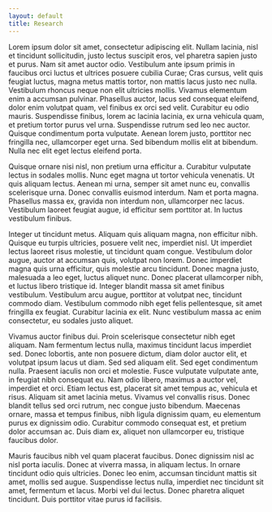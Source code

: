 ```yaml
---
layout: default
title: Research
---
```

Lorem ipsum dolor sit amet, consectetur adipiscing elit. Nullam lacinia, nisl et tincidunt sollicitudin, justo lectus suscipit eros, vel pharetra sapien justo et purus. Nam sit amet auctor odio. Vestibulum ante ipsum primis in faucibus orci luctus et ultrices posuere cubilia Curae; Cras cursus, velit quis feugiat luctus, magna metus mattis tortor, non mattis lacus justo nec nulla. Vestibulum rhoncus neque non elit ultricies mollis. Vivamus elementum enim a accumsan pulvinar. Phasellus auctor, lacus sed consequat eleifend, dolor enim volutpat quam, vel finibus ex orci sed velit. Curabitur eu odio mauris. Suspendisse finibus, lorem ac lacinia lacinia, ex urna vehicula quam, et pretium tortor purus vel urna. Suspendisse rutrum sed leo nec auctor. Quisque condimentum porta vulputate. Aenean lorem justo, porttitor nec fringilla nec, ullamcorper eget urna. Sed bibendum mollis elit at bibendum. Nulla nec elit eget lectus eleifend porta.

Quisque ornare nisi nisl, non pretium urna efficitur a. Curabitur vulputate lectus in sodales mollis. Nunc eget magna ut tortor vehicula venenatis. Ut quis aliquam lectus. Aenean mi urna, semper sit amet nunc eu, convallis scelerisque urna. Donec convallis euismod interdum. Nam et porta magna. Phasellus massa ex, gravida non interdum non, ullamcorper nec lacus. Vestibulum laoreet feugiat augue, id efficitur sem porttitor at. In luctus vestibulum finibus.

Integer ut tincidunt metus. Aliquam quis aliquam magna, non efficitur nibh. Quisque eu turpis ultricies, posuere velit nec, imperdiet nisl. Ut imperdiet lectus laoreet risus molestie, ut tincidunt quam congue. Vestibulum dolor augue, auctor at accumsan quis, volutpat non lorem. Donec imperdiet magna quis urna efficitur, quis molestie arcu tincidunt. Donec magna justo, malesuada a leo eget, luctus aliquet nunc. Donec placerat ullamcorper nibh, et luctus libero tristique id. Integer blandit massa sit amet finibus vestibulum. Vestibulum arcu augue, porttitor at volutpat nec, tincidunt commodo diam. Vestibulum commodo nibh eget felis pellentesque, sit amet fringilla ex feugiat. Curabitur lacinia ex elit. Nunc vestibulum massa ac enim consectetur, eu sodales justo aliquet.

Vivamus auctor finibus dui. Proin scelerisque consectetur nibh eget aliquam. Nam fermentum lectus nulla, maximus tincidunt lacus imperdiet sed. Donec lobortis, ante non posuere dictum, diam dolor auctor elit, et volutpat ipsum lacus ut diam. Sed sed aliquam elit. Sed eget condimentum nulla. Praesent iaculis non orci et molestie. Fusce vulputate vulputate ante, in feugiat nibh consequat eu. Nam odio libero, maximus a auctor vel, imperdiet et orci. Etiam lectus est, placerat sit amet tempus ac, vehicula et risus. Aliquam sit amet lacinia metus. Vivamus vel convallis risus. Donec blandit tellus sed orci rutrum, nec congue justo bibendum. Maecenas ornare, massa et tempus finibus, nibh ligula dignissim quam, eu elementum purus ex dignissim odio. Curabitur commodo consequat est, et pretium dolor accumsan ac. Duis diam ex, aliquet non ullamcorper eu, tristique faucibus dolor.

Mauris faucibus nibh vel quam placerat faucibus. Donec dignissim nisl ac nisl porta iaculis. Donec at viverra massa, in aliquam lectus. In ornare tincidunt odio quis ultricies. Donec leo enim, accumsan tincidunt mattis sit amet, mollis sed augue. Suspendisse lectus nulla, imperdiet nec tincidunt sit amet, fermentum et lacus. Morbi vel dui lectus. Donec pharetra aliquet tincidunt. Duis porttitor vitae purus id facilisis.
